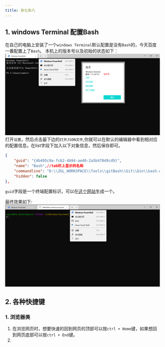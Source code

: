 ```yaml
---
title: 杂七杂八
---
```


## 1. windows Terminal 配置Bash
在自己的电脑上安装了一个`windows Terminal`默认配置是没有`Bash`的，今天百度一番配置上了`Bash`。
本机上的版本号以及初始的状态如下：
![](./images/terminal01.png)
打开`设置`，然后点击最下边的`打开JSON文件`,你就可以在默认的编辑器中看到相对应的配置信息。在list字段下加入以下对象信息，然后保存即可。
```Json
{
    "guid": "{4b495c9a-fc62-4b94-ae40-2a5b470d9cd9}",
    "name": "Bash",//tab栏上显示的名称
    "commandline": "D:\\ZGL_WORKSPACE\\Tools\\gitBash\\Git\\bin\\bash.exe",//你的bash安装路径，注意反斜杠转义
    "hidden": false
},
```
`guid`字段是一个终端配置标识，可以在[这个网站](https://www.guidgen.com/)生成一个。

最终效果如下:
![](./images/terminal03.png)


## 2. 各种快捷键
### 1. 浏览器类
1. 在浏览网页时，想要快速的回到网页的顶部可以按`ctrl + Home`键，如果想回到网页底部可以按`ctrl + End`键。
2. 